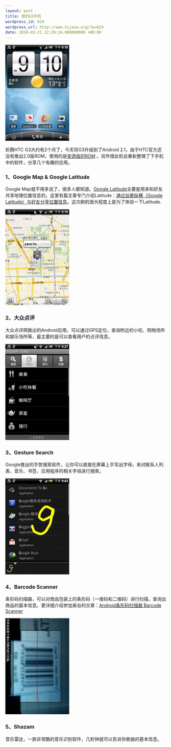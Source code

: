 ```yaml
---
layout: post
title: 我的G3手机
wordpress_id: 624
wordpress_url: http://www.hijava.org/?p=624
date: 2010-03-21 22:29:24.000000000 +08:00
---
```

<a href="/uploads/2010/03/home.jpg"><img class="alignnone size-medium wp-image-630" title="home" src="/uploads/2010/03/home-200x300.jpg" alt="" width="200" height="300" /></a>

折腾HTC G3大约有2个月了，今天将G3升级到了Android 2.1，由于HTC官方还没有推出2.0版ROM，使用的是<a href="http://www.hiapk.com/bbs/thread-148682-1-1.html" target="_blank">安逸版的ROM</a> 。另外借此机会重新整理了下手机中的软件，分享几个有趣的应用。
<h3>1、Google Map &amp; Google Latitude</h3>
Google Map就不用多说了，很多人都知道。<a href="http://www.google.com/latitude" target="_blank">Google Latitude</a>主要是用来和好友共享地理位置信息的，这里有篇文章专门介绍Latitude：<a href="http://betashow.blogbus.com/logs/39020026.html" target="_blank">通过谷歌纵横（Google Latitude）与好友分享位置信息</a>。这次刷机很大程度上是为了体验一下Latitude.

<a href="/uploads/2010/03/latitude.jpg"><img class="alignnone size-medium wp-image-631" title="latitude" src="/uploads/2010/03/latitude-200x300.jpg" alt="" width="200" height="300" /></a>
<h3>2、大众点评</h3>
大众点评网推出的Android应用，可以通过GPS定位，查询附近的小吃、购物场所和娱乐场所等，最主要的是可以查看用户的点评信息。

<a href="/uploads/2010/03/dazhong.jpg"><img class="alignnone size-medium wp-image-628" title="dazhong" src="/uploads/2010/03/dazhong-200x300.jpg" alt="" width="200" height="300" /></a>
<h3>3、Gesture Search</h3>
Google推出的手势搜索软件，让你可以直接在屏幕上手写出字母，来对联系人列表、音乐、书签、应用程序的相关字母进行搜索。

<a href="/uploads/2010/03/Gesture.jpg"><img class="alignnone size-medium wp-image-629" title="Gesture" src="/uploads/2010/03/Gesture-200x300.jpg" alt="" width="200" height="300" /></a>
<h3>4、Barcode Scanner</h3>
条形码扫描器，可以对商品包装上的条形码（一维码和二维码）进行扫描，查询出商品的基本信息。更详细介绍参加奥谷的文章：<a href="http://android.google.org.cn/posts/daily-apps-barcode-scanner.html" target="_blank">Android条形码扫描器 Barcode Scanner</a>

<a href="/uploads/2010/03/barcode.jpg"><img class="alignnone size-medium wp-image-627" title="barcode" src="/uploads/2010/03/barcode-200x300.jpg" alt="" width="200" height="300" /></a>
<h3>5、Shazam</h3>
音乐雷达，一款非常酷的音乐识别软件，几秒钟就可以告诉你歌曲的基本信息。
